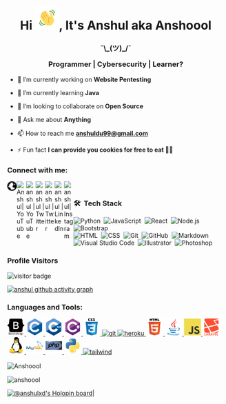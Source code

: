 <h1 align="center">Hi <img src="https://github.com/anshulxd/anshulxd/blob/main/Wave.gif" height="55px" width="55px">, It's Anshul aka Anshoool</h1>
<h3 align="center">¯\_(ツ)_/¯

Programmer | Cybersecurity | Learner?</h3>

- 🔭 I’m currently working on **Website Pentesting**

- 🌱 I’m currently learning **Java**

- 👯 I’m looking to collaborate on **Open Source**

- 💬 Ask me about **Anything** 

- 📫 How to reach me **anshuldu99@gmail.com**

- ⚡ Fun fact **I can provide you cookies for free to eat 🍪😂**

### Connect with me:

[<img align="left" alt="TechHelpBD.com" width="22px" src="https://raw.githubusercontent.com/iconic/open-iconic/master/svg/globe.svg" />][website]
[<img align="left" alt="Anshul| YouTube" width="22px" src="https://cdn-icons-png.flaticon.com/512/124/124010.png" />][facebook]
[<img align="left" alt="anshul | YouTube" width="22px" src="https://cdn.jsdelivr.net/npm/simple-icons@v3/icons/youtube.svg" />][youtube]
[<img align="left" alt="anshul | Twitter" width="22px" src="https://cdn.jsdelivr.net/npm/simple-icons@v3/icons/twitter.svg" />][twitter]
[<img align="left" alt="anshul | Twitter" width="22px" src="https://cdn-icons-png.flaticon.com/512/906/906377.png" />][telegram]
[<img align="left" alt="anshul | LinkedIn" width="22px" src="https://cdn.jsdelivr.net/npm/simple-icons@v3/icons/linkedin.svg" />][linkedin]
[<img align="left" alt="anshul| Instagram" width="22px" src="https://cdn.jsdelivr.net/npm/simple-icons@v3/icons/instagram.svg" />][instagram]

<br />

### 🛠 &nbsp;Tech Stack

![Python](https://img.shields.io/badge/-Python-05122A?style=flat&logo=python)&nbsp;
![JavaScript](https://img.shields.io/badge/-JavaScript-05122A?style=flat&logo=javascript)&nbsp;
![React](https://img.shields.io/badge/-React-05122A?style=flat&logo=react)&nbsp;
![Node.js](https://img.shields.io/badge/-Node.js-05122A?style=flat&logo=node.js)&nbsp;
![Bootstrap](https://img.shields.io/badge/-Bootstrap-05122A?style=flat&logo=bootstrap&logoColor=563D7C)\
![HTML](https://img.shields.io/badge/-HTML-05122A?style=flat&logo=HTML5)&nbsp;
![CSS](https://img.shields.io/badge/-CSS-05122A?style=flat&logo=CSS3&logoColor=1572B6)&nbsp;
![Git](https://img.shields.io/badge/-Git-05122A?style=flat&logo=git)&nbsp;
![GitHub](https://img.shields.io/badge/-GitHub-05122A?style=flat&logo=github)&nbsp;
![Markdown](https://img.shields.io/badge/-Markdown-05122A?style=flat&logo=markdown)\
![Visual Studio Code](https://img.shields.io/badge/-Visual%20Studio%20Code-05122A?style=flat&logo=visual-studio-code&logoColor=007ACC)&nbsp;
![Illustrator](https://img.shields.io/badge/-Illustrator-05122A?style=flat&logo=adobe-illustrator)&nbsp;
![Photoshop](https://img.shields.io/badge/-Photoshop-05122A?style=flat&logo=adobe-photoshop)&nbsp;
<br />
### Profile Visitors 
![visitor badge](https://visitor-badge.glitch.me/badge?page_id=anshulxd.visitor-badge&left_color=blue&right_color=yellow)
<br />

[![anshul github activity graph](https://activity-graph.herokuapp.com/graph?username=Anshulxd&bg_color=ffffff&color=777777&line=ff5200&point=1adbce&area=true&hide_border=true)](https://github.com/anshulxd/github-readme-activity-graph)


<h3 align="left">Languages and Tools:</h3>
<p align="left"> <a href="https://getbootstrap.com" target="_blank"> <img src="https://raw.githubusercontent.com/devicons/devicon/master/icons/bootstrap/bootstrap-plain-wordmark.svg" alt="bootstrap" width="40" height="40"/> </a> <a href="https://www.cprogramming.com/" target="_blank"> <img src="https://raw.githubusercontent.com/devicons/devicon/master/icons/c/c-original.svg" alt="c" width="40" height="40"/> </a> <a href="https://www.w3schools.com/cpp/" target="_blank"> <img src="https://raw.githubusercontent.com/devicons/devicon/master/icons/cplusplus/cplusplus-original.svg" alt="cplusplus" width="40" height="40"/> </a> <a href="https://www.w3schools.com/cs/" target="_blank"> <img src="https://raw.githubusercontent.com/devicons/devicon/master/icons/csharp/csharp-original.svg" alt="csharp" width="40" height="40"/> </a> <a href="https://www.w3schools.com/css/" target="_blank"> <img src="https://raw.githubusercontent.com/devicons/devicon/master/icons/css3/css3-original-wordmark.svg" alt="css3" width="40" height="40"/> </a> <a href="https://git-scm.com/" target="_blank"> <img src="https://www.vectorlogo.zone/logos/git-scm/git-scm-icon.svg" alt="git" width="40" height="40"/> </a> <a href="https://heroku.com" target="_blank"> <img src="https://www.vectorlogo.zone/logos/heroku/heroku-icon.svg" alt="heroku" width="40" height="40"/> </a> <a href="https://www.w3.org/html/" target="_blank"> <img src="https://raw.githubusercontent.com/devicons/devicon/master/icons/html5/html5-original-wordmark.svg" alt="html5" width="40" height="40"/> </a> <a href="https://www.java.com" target="_blank"> <img src="https://raw.githubusercontent.com/devicons/devicon/master/icons/java/java-original.svg" alt="java" width="40" height="40"/> </a> <a href="https://developer.mozilla.org/en-US/docs/Web/JavaScript" target="_blank"> <img src="https://raw.githubusercontent.com/devicons/devicon/master/icons/javascript/javascript-original.svg" alt="javascript" width="40" height="40"/> </a> <a href="https://laravel.com/" target="_blank"> <img src="https://raw.githubusercontent.com/devicons/devicon/master/icons/laravel/laravel-plain-wordmark.svg" alt="laravel" width="40" height="40"/> </a> <a href="https://www.linux.org/" target="_blank"> <img src="https://raw.githubusercontent.com/devicons/devicon/master/icons/linux/linux-original.svg" alt="linux" width="40" height="40"/> </a> <a href="https://www.mysql.com/" target="_blank"> <img src="https://raw.githubusercontent.com/devicons/devicon/master/icons/mysql/mysql-original-wordmark.svg" alt="mysql" width="40" height="40"/> </a> <a href="https://www.php.net" target="_blank"> <img src="https://raw.githubusercontent.com/devicons/devicon/master/icons/php/php-original.svg" alt="php" width="40" height="40"/> </a> <a href="https://www.python.org" target="_blank"> <img src="https://raw.githubusercontent.com/devicons/devicon/master/icons/python/python-original.svg" alt="python" width="40" height="40"/> </a> <a href="https://tailwindcss.com/" target="_blank"> <img src="https://www.vectorlogo.zone/logos/tailwindcss/tailwindcss-icon.svg" alt="tailwind" width="40" height="40"/> </a> </p>

<p><img width="494" align="center" src="https://github-readme-stats.vercel.app/api/top-langs?username=anshulxd&show_icons=true&locale=en&layout=compact" alt="Anshoool" /></p>

<p><img align="center" src="https://github-readme-stats.vercel.app/api?username=anshulxd&show_icons=true&locale=en" alt="anshoool" /></p>

[website]: https://anshulxd.github.io
[facebook]: https://facebook.com/anshuldu55
[twitter]: https://twitter.com/anshul2k
[youtube]: https://www.youtube.com/channel/UCqyPkV23n4W5_cpTW_3p8iw
[instagram]: https://instagram.com/ig_anshul2k
[linkedin]: https://www.linkedin.com/in/anshul-dubey-71b314200/
[telegram]: https://t.me/anshulgwad
[![@anshulxd's Holopin board](https://holopin.io/api/user/board?user=anshulxd)](https://holopin.io/@anshulxd)|
